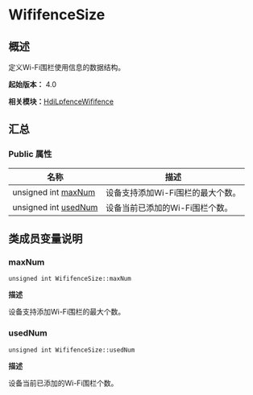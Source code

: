 # WififenceSize


## 概述

定义Wi-Fi围栏使用信息的数据结构。

**起始版本：** 4.0

**相关模块：**[HdiLpfenceWififence](_hdi_lpfence_wififence.md)


## 汇总


### Public 属性

| 名称 | 描述 | 
| -------- | -------- |
| unsigned int [maxNum](#maxnum) | 设备支持添加Wi-Fi围栏的最大个数。  | 
| unsigned int [usedNum](#usednum) | 设备当前已添加的Wi-Fi围栏个数。  | 


## 类成员变量说明


### maxNum

```
unsigned int WififenceSize::maxNum
```
**描述**

设备支持添加Wi-Fi围栏的最大个数。


### usedNum

```
unsigned int WififenceSize::usedNum
```
**描述**

设备当前已添加的Wi-Fi围栏个数。
